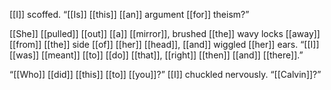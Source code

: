 
[[I]] scoffed. “[[Is]] [[this]] [[an]] argument [[for]] theism?”  
  
[[She]] [[pulled]] [[out]] [[a]] [[mirror]], brushed [[the]] wavy locks [[away]] [[from]] [[the]] side [[of]] [[her]] [[head]], [[and]] wiggled [[her]] ears. “[[I]] [[was]] [[meant]] [[to]] [[do]] [[that]], [[right]] [[then]] [[and]] [[there]].”  
  
“[[Who]] [[did]] [[this]] [[to]] [[you]]?” [[I]] chuckled nervously. “[[Calvin]]?”  
  
